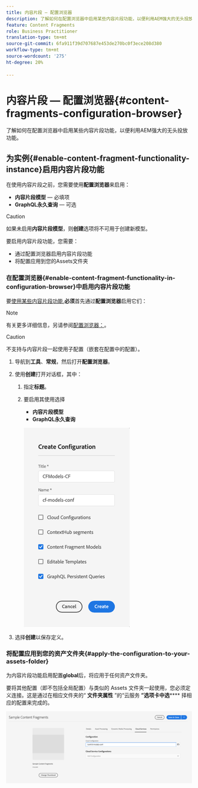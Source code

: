 ```yaml
---
title: 内容片段 — 配置浏览器
description: 了解如何在配置浏览器中启用某些内容片段功能，以便利用AEM强大的无头投放功能。
feature: Content Fragments
role: Business Practitioner
translation-type: tm+mt
source-git-commit: 6fa911f39d707687e453de270bc0f3ece208d380
workflow-type: tm+mt
source-wordcount: '275'
ht-degree: 20%

---
```



# 内容片段 — 配置浏览器{#content-fragments-configuration-browser}

了解如何在配置浏览器中启用某些内容片段功能，以便利用AEM强大的无头投放功能。

## 为实例{#enable-content-fragment-functionality-instance}启用内容片段功能

在使用内容片段之前，您需要使用&#x200B;**配置浏览器**&#x200B;来启用：

* **内容片段模型**  — 必填项
* **GraphQL永久查询**  — 可选

>[!CAUTION]
>
>如果未启用&#x200B;**内容片段模型**，则&#x200B;**创建**&#x200B;选项将不可用于创建新模型。

要启用内容片段功能，您需要：

* 通过配置浏览器启用内容片段功能
* 将配置应用到您的Assets文件夹

### 在配置浏览器{#enable-content-fragment-functionality-in-configuration-browser}中启用内容片段功能

要[使用某些内容片段功能](#creating-a-content-fragment-model),**必须**&#x200B;首先通过&#x200B;**配置浏览器**&#x200B;启用它们：

>[!NOTE]
>
>有关更多详细信息，另请参阅[配置浏览器：](/help/implementing/developing/introduction/configurations.md#using-configuration-browser)。

>[!CAUTION]
>
>不支持与内容片段一起使用子配置（嵌套在配置中的配置）。

1. 导航到&#x200B;**工具**、**常规**，然后打开&#x200B;**配置浏览器**。

1. 使用&#x200B;**创建**&#x200B;打开对话框，其中：

   1. 指定&#x200B;**标题**。
   1. 要启用其使用选择
      * **内容片段模型**
      * **GraphQL永久查询**

      ![定义配置](assets/cfm-conf-01.png)


1. 选择&#x200B;**创建**&#x200B;以保存定义。

<!-- 1. Select the location appropriate to your website. -->

### 将配置应用到您的资产文件夹{#apply-the-configuration-to-your-assets-folder}

为内容片段功能启用配置&#x200B;**global**&#x200B;后，将应用于任何资产文件夹。

要将其他配置（即不包括全局配置）与类似的 Assets 文件夹一起使用，您必须定义连接。这是通过在相应文件夹的“ **文件夹属性** ”的“云服务 **”选项卡中选****** 择相应的配置来完成的。

![应用配置](assets/cfm-conf-02.png)